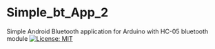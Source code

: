 # Simple_bt_App_2

Simple Android Bluetooth application for Arduino with HC-05 bluetooth module
[![License: MIT](https://img.shields.io/badge/License-MIT-yellow.svg)](https://opensource.org/licenses/MIT)


